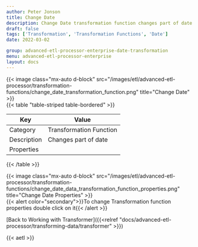 ```yaml
---
author: Peter Jonson
title: Change Date
description: Change Date transformation function changes part of date
draft: false
tags: ['Transformation', 'Transformation Functions', 'Date']
date: 2022-03-02

group: advanced-etl-processor-enterprise-date-transformation
menu: advanced-etl-processor-enterprise
layout: docs
---
```


{{< image class="mx-auto d-block"  src="/images/etl/advanced-etl-processor/transformation-functions/change_date_transformation_function.png" title="Change Date" >}}
\
{{< table "table-striped table-bordered" >}}

| Key         | Value                   |
| ----------- | ----------------------- |
| Category    | Transformation Function |
| Description | Changes part of date    |
| Properties  |                         |

{{< /table >}}

{{< image class="mx-auto d-block"  src="/images/etl/advanced-etl-processor/transformation-functions/change_date_data_transformation_function_properties.png" title="Change Date Properties" >}}
\
{{< alert color="secondary">}}To change Transformation function properties double click on it{{< /alert >}}

[Back to Working with Transformer]({{<relref "docs/advanced-etl-processor/transforming-data/transformer" >}})

{{< aetl >}}
